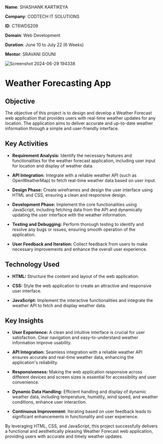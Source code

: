 **Name**: SHASHANK KARTIKEYA

**Company**: CODTECH IT SOLUTIONS

**ID**: CT6WDS209

**Domain**: Web Development

**Duration**: June 10 to July 22 (6 Weeks)

**Mentor**: SRAVANI GOUNI

![Screenshot 2024-06-29 194338](https://github.com/Shashankk3/CODTECH-task2/assets/155878102/e2323c80-830b-402e-a388-d1dfe8789a68)

# Weather Forecasting App

## Objective
The objective of this project is to design and develop a Weather Forecast web application that provides users with real-time weather updates for any location. The application aims to deliver accurate and up-to-date weather information through a simple and user-friendly interface.

## Key Activities
+ **Requirement Analysis:** Identify the necessary features and functionalities for the weather forecast application, including user input for location and display of weather data.

+ **API Integration:** Integrate with a reliable weather API (such as OpenWeatherMap) to fetch real-time weather data based on user input.
  
+ **Design Phase:** Create wireframes and design the user interface using HTML and CSS, ensuring a clean and responsive design.

+ **Development Phase:** Implement the core functionalities using JavaScript, including fetching data from the API and dynamically updating the user interface with the weather information.

+ **Testing and Debugging:** Perform thorough testing to identify and resolve any bugs or issues, ensuring smooth operation of the application.

+ **User Feedback and Iteration:** Collect feedback from users to make necessary improvements and enhance the overall user experience.

## Technology Used
+ **HTML:** Structure the content and layout of the web application.

+ **CSS:** Style the web application to create an attractive and responsive user interface.

+ **JavaScript:** Implement the interactive functionalities and integrate the weather API to fetch and display weather data.

## Key Insights
+ **User Experience:** A clean and intuitive interface is crucial for user satisfaction. Clear navigation and easy-to-understand weather information improve usability.

+ **API Integration:** Seamless integration with a reliable weather API ensures accurate and real-time weather data, enhancing the application's reliability.

+ **Responsiveness:** Making the web application responsive across different devices and screen sizes is essential for accessibility and user convenience.

+ **Dynamic Data Handling:** Efficient handling and display of dynamic weather data, including temperature, humidity, wind speed, and weather conditions, enhance user interaction.

+ **Continuous Improvement:** Iterating based on user feedback leads to significant enhancements in functionality and user experience.

By leveraging HTML, CSS, and JavaScript, this project successfully delivers a functional and aesthetically pleasing Weather Forecast web application, providing users with accurate and timely weather updates.

